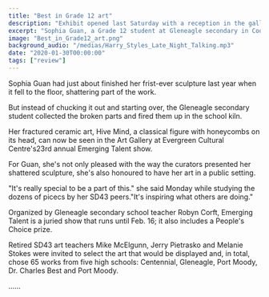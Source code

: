 ```yaml
---
title: "Best in Grade 12 art"
description: "Exhibit opened last Saturday with a reception in the gallery"
excerpt: "Sophia Guan, a Grade 12 student at Gleneagle secondary in Coquitlam, with her painting called Crossing. It shows a canal with a Chinese village to the left and Venice at the right"
image: "Best_in_Grade12_art.png"
background_audio: "/medias/Harry_Styles_Late_Night_Talking.mp3"
date: "2020-01-30T00:00:00"
tags: ["review"]
---
```


Sophia Guan had just about finished her frist-ever sculpture last year when it fell to the floor, shattering part of the work.

But instead of chucking it out and starting over, the Gleneagle secondary student collected the broken parts and fired them up in the school kiln.

Her fractured ceramic art, Hive Mind, a classical figure with honeycombs on its head, can now be seen in the Art Gallery at Evergreen Cultural Centre's23rd annual Emerging Talent show.

For Guan, she's not only pleased with the way the curators presented her shattered sculpture, she's also honoured to have her art in a public setting.

"It's really special to be a part of this." she said Monday while studying the dozens of picecs by her SD43 peers."It's inspiring what others are doing."

Organized by Gleneagle secondary school teacher Robyn Corft, Emerging Talent is a juried show that runs until Feb. 16; it also includes a People's Choice prize.

Retired SD43 art teachers Mike McElgunn, Jerry Pietrasko and Melanie Stokes were invited to select the art that would be displayed and, in total, chose 65 works from five high schools: Centennial, Gleneagle, Port Moody, Dr. Charles Best and Port Moody.

......
